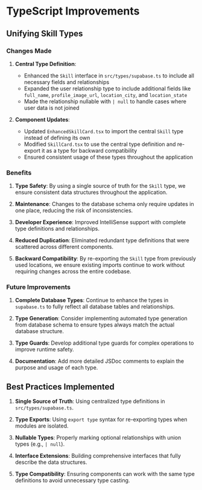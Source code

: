 # TypeScript Improvements

## Unifying Skill Types

### Changes Made

1. **Central Type Definition**: 
   - Enhanced the `Skill` interface in `src/types/supabase.ts` to include all necessary fields and relationships
   - Expanded the user relationship type to include additional fields like `full_name`, `profile_image_url`, `location_city`, and `location_state`
   - Made the relationship nullable with `| null` to handle cases where user data is not joined

2. **Component Updates**:
   - Updated `EnhancedSkillCard.tsx` to import the central `Skill` type instead of defining its own
   - Modified `SkillCard.tsx` to use the central type definition and re-export it as a type for backward compatibility
   - Ensured consistent usage of these types throughout the application

### Benefits

1. **Type Safety**: By using a single source of truth for the `Skill` type, we ensure consistent data structures throughout the application.

2. **Maintenance**: Changes to the database schema only require updates in one place, reducing the risk of inconsistencies.

3. **Developer Experience**: Improved IntelliSense support with complete type definitions and relationships.

4. **Reduced Duplication**: Eliminated redundant type definitions that were scattered across different components.

5. **Backward Compatibility**: By re-exporting the `Skill` type from previously used locations, we ensure existing imports continue to work without requiring changes across the entire codebase.

### Future Improvements

1. **Complete Database Types**: Continue to enhance the types in `supabase.ts` to fully reflect all database tables and relationships.

2. **Type Generation**: Consider implementing automated type generation from database schema to ensure types always match the actual database structure.

3. **Type Guards**: Develop additional type guards for complex operations to improve runtime safety.

4. **Documentation**: Add more detailed JSDoc comments to explain the purpose and usage of each type.

## Best Practices Implemented

1. **Single Source of Truth**: Using centralized type definitions in `src/types/supabase.ts`.

2. **Type Exports**: Using `export type` syntax for re-exporting types when modules are isolated.

3. **Nullable Types**: Properly marking optional relationships with union types (e.g., `| null`).

4. **Interface Extensions**: Building comprehensive interfaces that fully describe the data structures.

5. **Type Compatibility**: Ensuring components can work with the same type definitions to avoid unnecessary type casting.
